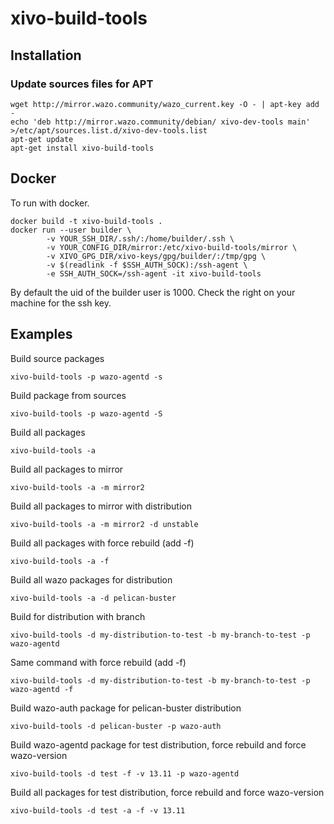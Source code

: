 # xivo-build-tools

## Installation

### Update sources files for APT

```shell
wget http://mirror.wazo.community/wazo_current.key -O - | apt-key add -
echo 'deb http://mirror.wazo.community/debian/ xivo-dev-tools main' >/etc/apt/sources.list.d/xivo-dev-tools.list
apt-get update
apt-get install xivo-build-tools
```

## Docker

To run with docker.

```shell
docker build -t xivo-build-tools .
docker run --user builder \
        -v YOUR_SSH_DIR/.ssh/:/home/builder/.ssh \
        -v YOUR_CONFIG_DIR/mirror:/etc/xivo-build-tools/mirror \
        -v XIVO_GPG_DIR/xivo-keys/gpg/builder/:/tmp/gpg \
        -v $(readlink -f $SSH_AUTH_SOCK):/ssh-agent \
        -e SSH_AUTH_SOCK=/ssh-agent -it xivo-build-tools
```

By default the uid of the builder user is 1000. Check the right on your machine
for the ssh key.

## Examples

Build source packages

```shell
xivo-build-tools -p wazo-agentd -s
```

Build package from sources

```shell
xivo-build-tools -p wazo-agentd -S
```

Build all packages

```shell
xivo-build-tools -a
```

Build all packages to mirror <mirror2>

```shell
xivo-build-tools -a -m mirror2
```

Build all packages to mirror <mirror2> with <unstable> distribution

```shell
xivo-build-tools -a -m mirror2 -d unstable
```

Build all packages with force rebuild (add -f)

```shell
xivo-build-tools -a -f
```

Build all wazo packages for distribution <pelican-buster>

```shell
xivo-build-tools -a -d pelican-buster
```

Build <wazo-agentd> for distribution <my-distribution-to-test> with branch <my-branch-to-test>

```shell
xivo-build-tools -d my-distribution-to-test -b my-branch-to-test -p wazo-agentd
```

Same command with force rebuild (add -f)

```shell
xivo-build-tools -d my-distribution-to-test -b my-branch-to-test -p wazo-agentd -f
```

Build wazo-auth package for pelican-buster distribution

```shell
xivo-build-tools -d pelican-buster -p wazo-auth
```

Build wazo-agentd package for test distribution, force rebuild and force wazo-version

```shell
xivo-build-tools -d test -f -v 13.11 -p wazo-agentd
```

Build all packages for test distribution, force rebuild and force wazo-version

```shell
xivo-build-tools -d test -a -f -v 13.11
```
